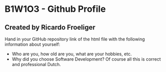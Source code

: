 # B1W1O3 - Github Profile
## Created by Ricardo Froeliger

Hand in your GitHub repository link of the html file with the following information about yourself:
* Who are you, how old are you, what are your hobbies, etc.
* Why did you choose Software Development? Of course all this is correct and professional Dutch.
